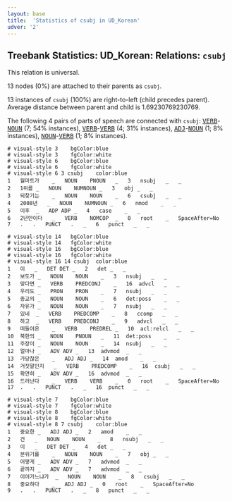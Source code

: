 ```yaml
---
layout: base
title:  'Statistics of csubj in UD_Korean'
udver: '2'
---
```


## Treebank Statistics: UD_Korean: Relations: `csubj`

This relation is universal.

13 nodes (0%) are attached to their parents as `csubj`.

13 instances of `csubj` (100%) are right-to-left (child precedes parent).
Average distance between parent and child is 1.69230769230769.

The following 4 pairs of parts of speech are connected with `csubj`: <tt><a href="ko-pos-VERB.html">VERB</a></tt>-<tt><a href="ko-pos-NOUN.html">NOUN</a></tt> (7; 54% instances), <tt><a href="ko-pos-VERB.html">VERB</a></tt>-<tt><a href="ko-pos-VERB.html">VERB</a></tt> (4; 31% instances), <tt><a href="ko-pos-ADJ.html">ADJ</a></tt>-<tt><a href="ko-pos-NOUN.html">NOUN</a></tt> (1; 8% instances), <tt><a href="ko-pos-NOUN.html">NOUN</a></tt>-<tt><a href="ko-pos-VERB.html">VERB</a></tt> (1; 8% instances).


~~~ conllu
# visual-style 3	bgColor:blue
# visual-style 3	fgColor:white
# visual-style 6	bgColor:blue
# visual-style 6	fgColor:white
# visual-style 6 3 csubj	color:blue
1	월마트가	_	NOUN	PNOUN	_	3	nsubj	_	_
2	1위를	_	NOUN	NUMNOUN	_	3	obj	_	_
3	되찾기는	_	NOUN	NOUN	_	6	csubj	_	_
4	2008년	_	NOUN	NUMNOUN	_	6	nmod	_	_
5	이후	_	ADP	ADP	_	4	case	_	_
6	2년만이다	_	VERB	NOMCOP	_	0	root	_	SpaceAfter=No
7	.	.	PUNCT	.	_	6	punct	_	_

~~~


~~~ conllu
# visual-style 14	bgColor:blue
# visual-style 14	fgColor:white
# visual-style 16	bgColor:blue
# visual-style 16	fgColor:white
# visual-style 16 14 csubj	color:blue
1	이	_	DET	DET	_	2	det	_	_
2	보도가	_	NOUN	NOUN	_	3	nsubj	_	_
3	맞다면	_	VERB	PREDCONJ	_	16	advcl	_	_
4	우리도	_	PRON	PRON	_	7	nsubj	_	_
5	종교의	_	NOUN	NOUN	_	6	det:poss	_	_
6	자유가	_	NOUN	NOUN	_	7	nsubj	_	_
7	있네	_	VERB	PREDCOMP	_	8	ccomp	_	_
8	하고	_	VERB	PREDCONJ	_	9	advcl	_	_
9	떠들어온	_	VERB	PREDREL	_	10	acl:relcl	_	_
10	북한의	_	NOUN	PNOUN	_	11	det:poss	_	_
11	주장이	_	NOUN	NOUN	_	14	nsubj	_	_
12	얼마나	_	ADV	ADV	_	13	advmod	_	_
13	가당찮은	_	ADJ	ADJ	_	14	amod	_	_
14	거짓말인지	_	VERB	PREDCOMP	_	16	csubj	_	_
15	확연히	_	ADV	ADV	_	16	advmod	_	_
16	드러난다	_	VERB	VERB	_	0	root	_	SpaceAfter=No
17	.	.	PUNCT	.	_	16	punct	_	_

~~~


~~~ conllu
# visual-style 7	bgColor:blue
# visual-style 7	fgColor:white
# visual-style 8	bgColor:blue
# visual-style 8	fgColor:white
# visual-style 8 7 csubj	color:blue
1	중요한	_	ADJ	ADJ	_	2	amod	_	_
2	건	_	NOUN	NOUN	_	8	nsubj	_	_
3	이	_	DET	DET	_	4	det	_	_
4	분위기를	_	NOUN	NOUN	_	7	obj	_	_
5	어떻게	_	ADV	ADV	_	7	advmod	_	_
6	끝까지	_	ADV	ADV	_	7	advmod	_	_
7	이어가느냐가	_	NOUN	NOUN	_	8	csubj	_	_
8	중요하다	_	ADJ	ADJ	_	0	root	_	SpaceAfter=No
9	.	.	PUNCT	.	_	8	punct	_	_

~~~


